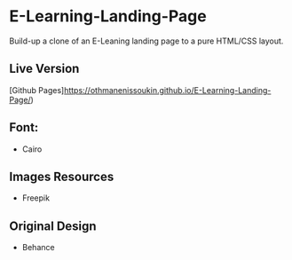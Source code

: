 # E-Learning-Landing-Page
  Build-up a clone of an E-Leaning landing page to a pure HTML/CSS layout.

## Live Version
  [Github Pages]https://othmanenissoukin.github.io/E-Learning-Landing-Page/)

## Font:
  - Cairo

## Images Resources
  - Freepik

## Original Design
  - Behance
